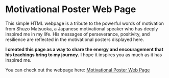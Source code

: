 # Motivational Poster Web Page

This simple HTML webpage is a tribute to the powerful words of motivation from Shuzo Matsuoka, a Japanese motivational speaker who has deeply inspired me in my life. His messages of perseverance, positivity, and resilience are reflected in the motivational posters displayed here.

**I created this page as a way to share the energy and encouragement that his teachings bring to my journey.** I hope it inspires you as much as it has inspired me.

You can check out the webpage here: [Motivational Poster Web Page](https://spiral-pixel.github.io/Motivational-Poster-Webpage/)
